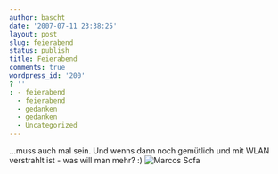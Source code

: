 ```yaml
---
author: bascht
date: '2007-07-11 23:38:25'
layout: post
slug: feierabend
status: publish
title: Feierabend
comments: true
wordpress_id: '200'
? ''
: - feierabend
  - feierabend
  - gedanken
  - gedanken
  - Uncategorized
---
```


...muss auch mal sein. Und wenns dann noch gemütlich und mit WLAN
verstrahlt ist - was will man mehr? :)
![Marcos Sofa](http://www.bascht.com/uploads/2007/07/sofaresized.jpg)


